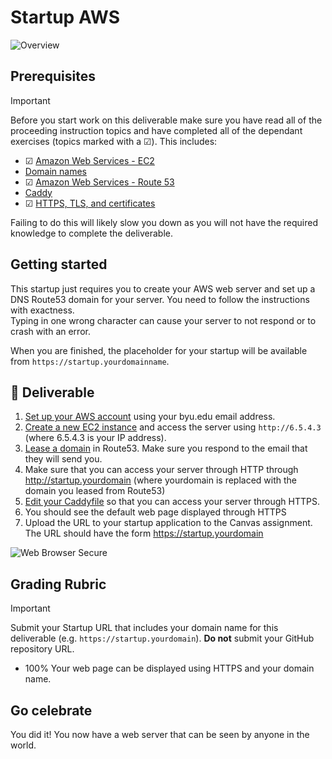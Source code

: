 # Startup AWS

![Overview](../../technologies.png)

## Prerequisites

> [!IMPORTANT]
>
> Before you start work on this deliverable make sure you have read all of the proceeding instruction topics and have completed all of the dependant exercises (topics marked with a ☑). This includes:

- ☑ [Amazon Web Services - EC2](../amazonWebServicesEc2/amazonWebServicesEc2.md)
- [Domain names](../domainNames/domainNames.md)
- ☑ [Amazon Web Services - Route 53](../amazonWebServicesRoute53/amazonWebServicesRoute53.md)
- [Caddy](../caddy/caddy.md)
- ☑ [HTTPS, TLS, and certificates](../https/https.md)

Failing to do this will likely slow you down as you will not have the required knowledge to complete the deliverable.

## Getting started

This startup just requires you to create your AWS web server and set up a DNS Route53 domain for your server.
You need to follow the instructions with exactness.  
Typing in one wrong character can cause your server to not respond or to crash with an error.

When you are finished, the placeholder for your startup will be available from `https://startup.yourdomainname`.

## 🚀 Deliverable

1. [Set up your AWS account](../../essentials/awsAccount/awsAccount.md) using your byu.edu email address.
1. [Create a new EC2 instance](../amazonWebServicesEc2/amazonWebServicesEc2.md) and access the server using `http://6.5.4.3` (where 6.5.4.3 is your IP address).
1. [Lease a domain](../amazonWebServicesRoute53/amazonWebServicesRoute53.md) in Route53. Make sure you respond to the email that they will send you.
1. Make sure that you can access your server through HTTP through http://startup.yourdomain (where yourdomain is replaced with the domain you leased from Route53)
1. [Edit your Caddyfile](../https/https.md) so that you can access your server through HTTPS.
1. You should see the default web page displayed through HTTPS
1. Upload the URL to your startup application to the Canvas assignment. The URL should have the form https://startup.yourdomain

![Web Browser Secure](../https/webServerBrowserSecure.png)

## Grading Rubric

> [!IMPORTANT]
>
> Submit your Startup URL that includes your domain name for this deliverable (e.g. `https://startup.yourdomain`). **Do not** submit your GitHub repository URL.

- 100% Your web page can be displayed using HTTPS and your domain name.

## Go celebrate

You did it! You now have a web server that can be seen by anyone in the world.
